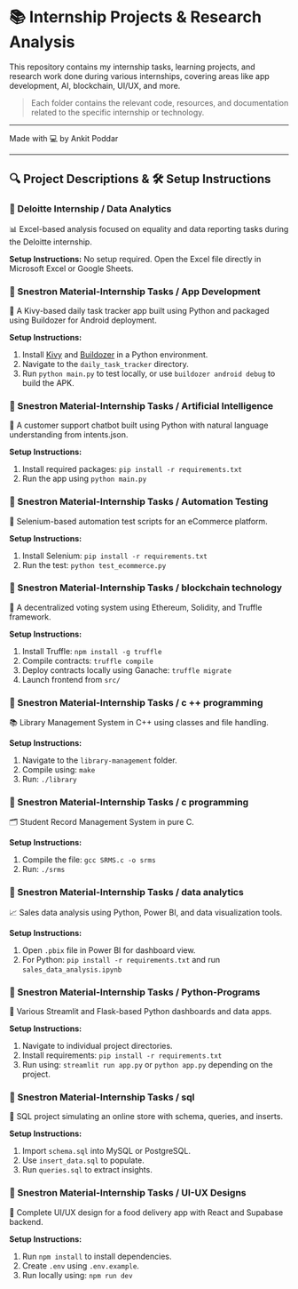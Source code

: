 # 📚 Internship Projects & Research Analysis

This repository contains my internship tasks, learning projects, and research work done during various internships, covering areas like app development, AI, blockchain, UI/UX, and more.

> Each folder contains the relevant code, resources, and documentation related to the specific internship or technology.

---

Made with 💻 by Ankit Poddar

---

## 🔍 Project Descriptions & 🛠 Setup Instructions

### 📁 Deloitte Internship / Data Analytics
📊 Excel-based analysis focused on equality and data reporting tasks during the Deloitte internship.

**Setup Instructions:**
No setup required. Open the Excel file directly in Microsoft Excel or Google Sheets.
### 📁 Snestron Material-Internship Tasks / App Development
📱 A Kivy-based daily task tracker app built using Python and packaged using Buildozer for Android deployment.

**Setup Instructions:**

1. Install [Kivy](https://kivy.org/) and [Buildozer](https://github.com/kivy/buildozer) in a Python environment.
2. Navigate to the `daily_task_tracker` directory.
3. Run `python main.py` to test locally, or use `buildozer android debug` to build the APK.

### 📁 Snestron Material-Internship Tasks / Artificial Intelligence
🧠 A customer support chatbot built using Python with natural language understanding from intents.json.

**Setup Instructions:**

1. Install required packages: `pip install -r requirements.txt`
2. Run the app using `python main.py`

### 📁 Snestron Material-Internship Tasks / Automation Testing
🧪 Selenium-based automation test scripts for an eCommerce platform.

**Setup Instructions:**

1. Install Selenium: `pip install -r requirements.txt`
2. Run the test: `python test_ecommerce.py`

### 📁 Snestron Material-Internship Tasks / blockchain technology
🔐 A decentralized voting system using Ethereum, Solidity, and Truffle framework.

**Setup Instructions:**

1. Install Truffle: `npm install -g truffle`
2. Compile contracts: `truffle compile`
3. Deploy contracts locally using Ganache: `truffle migrate`
4. Launch frontend from `src/`

### 📁 Snestron Material-Internship Tasks / c ++ programming
📚 Library Management System in C++ using classes and file handling.

**Setup Instructions:**

1. Navigate to the `library-management` folder.
2. Compile using: `make`
3. Run: `./library`

### 📁 Snestron Material-Internship Tasks / c programming
🗂 Student Record Management System in pure C.

**Setup Instructions:**

1. Compile the file: `gcc SRMS.c -o srms`
2. Run: `./srms`

### 📁 Snestron Material-Internship Tasks / data analytics
📈 Sales data analysis using Python, Power BI, and data visualization tools.

**Setup Instructions:**

1. Open `.pbix` file in Power BI for dashboard view.
2. For Python: `pip install -r requirements.txt` and run `sales_data_analysis.ipynb`

### 📁 Snestron Material-Internship Tasks / Python-Programs
🐍 Various Streamlit and Flask-based Python dashboards and data apps.

**Setup Instructions:**

1. Navigate to individual project directories.
2. Install requirements: `pip install -r requirements.txt`
3. Run using: `streamlit run app.py` or `python app.py` depending on the project.

### 📁 Snestron Material-Internship Tasks / sql
💾 SQL project simulating an online store with schema, queries, and inserts.

**Setup Instructions:**

1. Import `schema.sql` into MySQL or PostgreSQL.
2. Use `insert_data.sql` to populate.
3. Run `queries.sql` to extract insights.

### 📁 Snestron Material-Internship Tasks / UI-UX Designs
🎨 Complete UI/UX design for a food delivery app with React and Supabase backend.

**Setup Instructions:**

1. Run `npm install` to install dependencies.
2. Create `.env` using `.env.example`.
3. Run locally using: `npm run dev`
